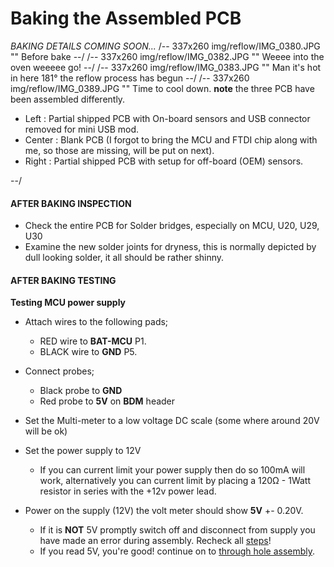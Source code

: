 # Baking the Assembled PCB #

*BAKING DETAILS COMING SOON...*
/-- 337x260 img/reflow/IMG_0380.JPG "" Before bake --/
/-- 337x260 img/reflow/IMG_0382.JPG "" Weeee into the oven weeeee go! --/
/-- 337x260 img/reflow/IMG_0383.JPG "" Man it's hot in here 181&deg; the reflow process has begun --/
/-- 337x260 img/reflow/IMG_0389.JPG "" Time to cool down. **note** the three PCB have been assembled differently.
 
- Left : Partial shipped PCB with On-board sensors and USB connector removed for mini USB mod.
- Center : Blank PCB (I forgot to bring the MCU and FTDI chip along with me, so those are missing, will be put on next).
- Right : Partial shipped PCB with setup for off-board (OEM) sensors.

 --/
#### AFTER BAKING INSPECTION ####

- Check the entire PCB for Solder bridges, especially on MCU, U20, U29, U30
- Examine the new solder joints for dryness, this is normally depicted by dull looking solder, it all should be rather shinny.

#### AFTER BAKING TESTING ####

**Testing MCU power supply**

- Attach wires to the following pads;
	- RED wire to **BAT-MCU** P1.
	- BLACK wire to **GND** P5.

- Connect probes;
	- Black probe to **GND**
	- Red probe to **5V** on **BDM** header

- Set the Multi-meter to a low voltage DC scale (some where around 20V will be ok)
- Set the power supply to 12V
	- If you can current limit your power supply then do so 100mA will work, alternatively you can current limit by placing a 120&ohm; - 1Watt resistor in series with the +12v power lead. 
- Power on the supply (12V) the volt meter should show **5V** +- 0.20V. 
	- If it is **NOT** 5V promptly switch off and disconnect from supply you have made an error during assembly. Recheck all [steps](#assembly1_primary)! 
	- If you read 5V, you're good! continue on to [through hole assembly](#assembly13_after_reflow).

